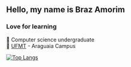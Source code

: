 ## Hello, my name is Braz Amorim  

### Love for learning

:bookmark: Computer science undergraduate  
:school: [UFMT](https://computacao.cua.ufmt.br/) - Araguaia Campus   

[![Top Langs](https://github-readme-stats.vercel.app/api/top-langs/?username=BrazAC)](https://github.com/anuraghazra/github-readme-stats)
